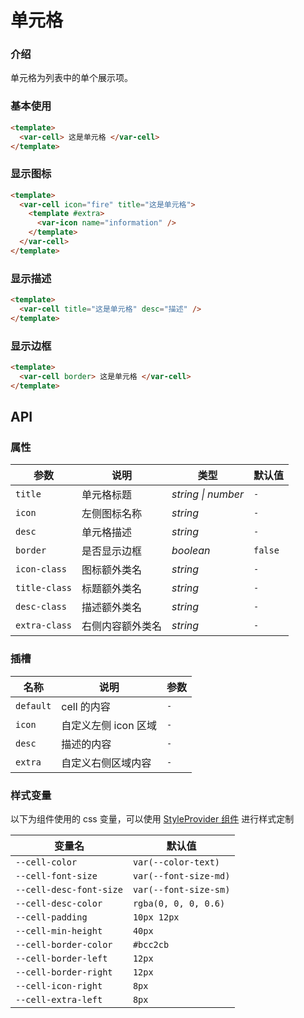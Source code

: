 # 单元格

### 介绍

单元格为列表中的单个展示项。

### 基本使用

```html
<template>
  <var-cell> 这是单元格 </var-cell>
</template>
```

### 显示图标

```html
<template>
  <var-cell icon="fire" title="这是单元格">
    <template #extra>
      <var-icon name="information" />
    </template>
  </var-cell>
</template>
```

### 显示描述

```html
<template>
  <var-cell title="这是单元格" desc="描述" />
</template>
```

### 显示边框

```html
<template>
  <var-cell border> 这是单元格 </var-cell>
</template>
```

## API

### 属性

| 参数 | 说明 | 类型 | 默认值 |
| ----- | -------------- | -------- | ---------- |
| `title` | 单元格标题  | _string \| number_ | `-` |
| `icon` | 左侧图标名称 | _string_ | `-` |
| `desc` | 单元格描述 | _string_ | `-` |
| `border` | 是否显示边框 | _boolean_ | `false` |
| `icon-class` | 图标额外类名 | _string_ | `-` |
| `title-class` | 标题额外类名 | _string_ | `-` |
| `desc-class` | 描述额外类名 | _string_ | `-` |
| `extra-class` | 右侧内容额外类名 | _string_ | `-` |

### 插槽

| 名称 | 说明 | 参数 |
| ----- | -------------- | -------- |
| `default` | cell 的内容 | `-` |
| `icon` | 自定义左侧 icon 区域 | `-` |
| `desc` | 描述的内容 | `-` |
| `extra` | 自定义右侧区域内容 | `-` |

### 样式变量

以下为组件使用的 css 变量，可以使用 [StyleProvider 组件](#/zh-CN/style-provider) 进行样式定制

| 变量名                     | 默认值 |
|-------------------------| --- |
| `--cell-color`          | `var(--color-text)` |
| `--cell-font-size`      | `var(--font-size-md)` |
| `--cell-desc-font-size` | `var(--font-size-sm)` |
| `--cell-desc-color`     | `rgba(0, 0, 0, 0.6)` |
| `--cell-padding`        | `10px 12px` |
| `--cell-min-height`     | `40px` |
| `--cell-border-color`   | `#bcc2cb` |
| `--cell-border-left`    | `12px` |
| `--cell-border-right`   | `12px` |
| `--cell-icon-right`     | `8px` |
| `--cell-extra-left`     | `8px` |
